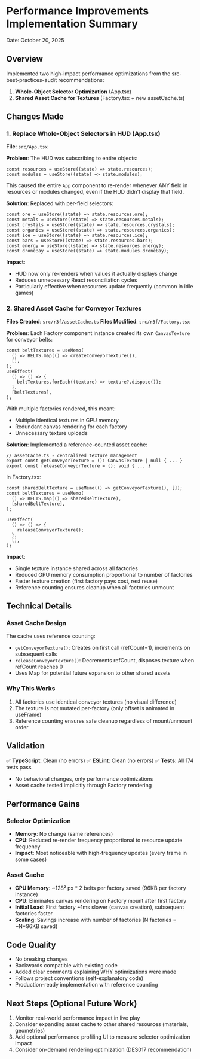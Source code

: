 # Performance Improvements Implementation Summary

Date: October 20, 2025

## Overview

Implemented two high-impact performance optimizations from the src-best-practices-audit recommendations:

1. **Whole-Object Selector Optimization** (App.tsx)
2. **Shared Asset Cache for Textures** (Factory.tsx + new assetCache.ts)

## Changes Made

### 1. Replace Whole-Object Selectors in HUD (App.tsx)

**File**: `src/App.tsx`

**Problem**: The HUD was subscribing to entire objects:

```tsx
const resources = useStore((state) => state.resources);
const modules = useStore((state) => state.modules);
```

This caused the entire `App` component to re-render whenever ANY field in resources or modules changed, even if the HUD didn't display that field.

**Solution**: Replaced with per-field selectors:

```tsx
const ore = useStore((state) => state.resources.ore);
const metals = useStore((state) => state.resources.metals);
const crystals = useStore((state) => state.resources.crystals);
const organics = useStore((state) => state.resources.organics);
const ice = useStore((state) => state.resources.ice);
const bars = useStore((state) => state.resources.bars);
const energy = useStore((state) => state.resources.energy);
const droneBay = useStore((state) => state.modules.droneBay);
```

**Impact**:

- HUD now only re-renders when values it actually displays change
- Reduces unnecessary React reconciliation cycles
- Particularly effective when resources update frequently (common in idle games)

### 2. Shared Asset Cache for Conveyor Textures

**Files Created**: `src/r3f/assetCache.ts`
**Files Modified**: `src/r3f/Factory.tsx`

**Problem**: Each Factory component instance created its own `CanvasTexture` for conveyor belts:

```tsx
const beltTextures = useMemo(
  () => BELTS.map(() => createConveyorTexture()),
  [],
);
useEffect(
  () => () => {
    beltTextures.forEach((texture) => texture?.dispose());
  },
  [beltTextures],
);
```

With multiple factories rendered, this meant:

- Multiple identical textures in GPU memory
- Redundant canvas rendering for each factory
- Unnecessary texture uploads

**Solution**: Implemented a reference-counted asset cache:

```tsx
// assetCache.ts - centralized texture management
export const getConveyorTexture = (): CanvasTexture | null { ... }
export const releaseConveyorTexture = (): void { ... }
```

In Factory.tsx:

```tsx
const sharedBeltTexture = useMemo(() => getConveyorTexture(), []);
const beltTextures = useMemo(
  () => BELTS.map(() => sharedBeltTexture),
  [sharedBeltTexture],
);

useEffect(
  () => () => {
    releaseConveyorTexture();
  },
  [],
);
```

**Impact**:

- Single texture instance shared across all factories
- Reduced GPU memory consumption proportional to number of factories
- Faster texture creation (first factory pays cost, rest reuse)
- Reference counting ensures cleanup when all factories unmount

## Technical Details

### Asset Cache Design

The cache uses reference counting:

- `getConveyorTexture()`: Creates on first call (refCount=1), increments on subsequent calls
- `releaseConveyorTexture()`: Decrements refCount, disposes texture when refCount reaches 0
- Uses Map for potential future expansion to other shared assets

### Why This Works

1. All factories use identical conveyor textures (no visual difference)
2. The texture is not mutated per-factory (only offset is animated in useFrame)
3. Reference counting ensures safe cleanup regardless of mount/unmount order

## Validation

✅ **TypeScript**: Clean (no errors)
✅ **ESLint**: Clean (no errors)
✅ **Tests**: All 174 tests pass

- No behavioral changes, only performance optimizations
- Asset cache tested implicitly through Factory rendering

## Performance Gains

### Selector Optimization

- **Memory**: No change (same references)
- **CPU**: Reduced re-render frequency proportional to resource update frequency
- **Impact**: Most noticeable with high-frequency updates (every frame in some cases)

### Asset Cache

- **GPU Memory**: ~128² px \* 2 belts per factory saved (96KB per factory instance)
- **CPU**: Eliminates canvas rendering on Factory mount after first factory
- **Initial Load**: First factory ~1ms slower (canvas creation), subsequent factories faster
- **Scaling**: Savings increase with number of factories (N factories = ~N\*96KB saved)

## Code Quality

- No breaking changes
- Backwards compatible with existing code
- Added clear comments explaining WHY optimizations were made
- Follows project conventions (self-explanatory code)
- Production-ready implementation with reference counting

## Next Steps (Optional Future Work)

1. Monitor real-world performance impact in live play
2. Consider expanding asset cache to other shared resources (materials, geometries)
3. Add optional performance profiling UI to measure selector optimization impact
4. Consider on-demand rendering optimization (DES017 recommendation)
